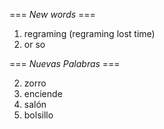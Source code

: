 === *New words* ===

1. regraming (regraming lost time)
2. or so

=== *Nuevas Palabras* ===

2. zorro
3. enciende
4. salón
5. bolsillo
